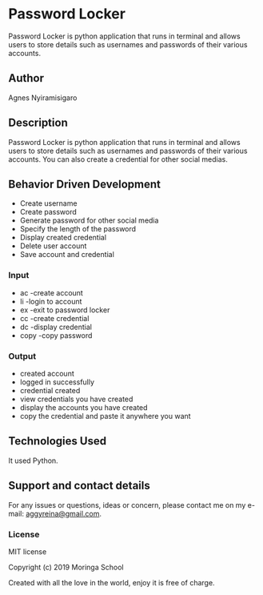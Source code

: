 # Password Locker

Password Locker is python application that runs in terminal and allows users to store details such as usernames and passwords of their various accounts.

## Author

Agnes Nyiramisigaro

## Description

Password Locker is python application that runs in terminal and allows users to store details such as usernames and passwords of their various accounts. You can also create a credential for other social medias.

## Behavior Driven Development


* Create username
* Create password
* Generate password for other social media
* Specify the length of the password
* Display created credential
* Delete user account
* Save account and credential

### Input

* ac -create account
* li -login to account
* ex -exit to password locker
* cc -create credential
* dc -display credential
* copy -copy password

### Output

 * created account
 * logged in successfully
 * credential created
 * view credentials you have created 
 * display the accounts you have created
 * copy the credential and paste it anywhere you want

## Technologies Used

It used Python.

## Support and contact details

For any issues or questions, ideas or concern, please contact me on my e-mail: aggyreina@gmail.com.

### License

MIT license

Copyright (c) 2019 Moringa School

Created with all the love in the world, enjoy it is free of charge.
